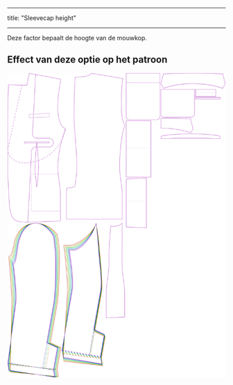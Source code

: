 - - -
title: "Sleevecap height"
- - -

Deze factor bepaalt de hoogte van de mouwkop.

## Effect van deze optie op het patroon

![Deze afbeelding toont het effect van deze optie door meerdere varianten die een andere waarde hebben voor deze optie te vervangen](jaeger_sleevecapheight_sample.svg "Effect of this option on the pattern")

